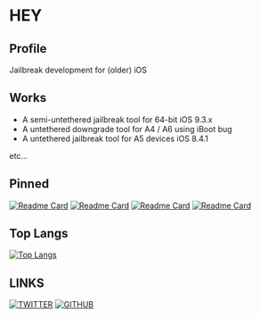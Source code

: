 # HEY 

## Profile
Jailbreak development for (older) iOS  

## Works
- A semi-untethered jailbreak tool for 64-bit iOS 9.3.x  
- A untethered downgrade tool for A4 / A6 using iBoot bug  
- A untethered jailbreak tool for A5 devices iOS 8.4.1  

etc...  

## Pinned
[![Readme Card](https://github-readme-stats.vercel.app/api/pin/?username=dora2-iOS&repo=iPwnder32&theme=midnight-purple)](https://github.com/dora2-iOS/iPwnder32)
[![Readme Card](https://github-readme-stats.vercel.app/api/pin/?username=dora2-iOS&repo=ra1npoc&theme=midnight-purple)](https://github.com/dora2-iOS/ra1npoc)
[![Readme Card](https://github-readme-stats.vercel.app/api/pin/?username=dora2-iOS&repo=CPBypass2&theme=midnight-purple)](https://github.com/dora2-iOS/CPBypass2)
[![Readme Card](https://github-readme-stats.vercel.app/api/pin/?username=dora2-iOS&repo=daibutsu&theme=midnight-purple)](https://github.com/dora2-iOS/daibutsu)
  
  
## Top Langs
[![Top Langs](https://github-readme-stats.vercel.app/api/top-langs/?username=dora2-iOS&layout=compact&theme=midnight-purple)](https://github.com/dora2-iOS)  


## LINKS
[![TWITTER](https://img.shields.io/twitter/follow/dora2ios?label=Twitter&logo=twitter&style=flat)](https://www.twitter.com/dora2ios)
[![GITHUB](https://img.shields.io/github/followers/dora2-iOS?label=GitHub&logo=github&style=flat)](https://github.com/dora2-iOS)  
